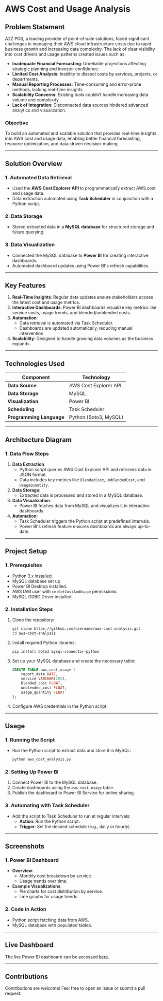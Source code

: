 # **AWS Cost and Usage Analysis**

## **Problem Statement**
A2Z POS, a leading provider of point-of-sale solutions, faced significant challenges in managing their AWS cloud infrastructure costs due to rapid business growth and increasing data complexity. The lack of clear visibility into cost drivers and usage patterns created issues such as:

- **Inadequate Financial Forecasting**: Unreliable projections affecting strategic planning and investor confidence.
- **Limited Cost Analysis**: Inability to dissect costs by services, projects, or departments.
- **Manual Reporting Processes**: Time-consuming and error-prone methods, lacking real-time insights.
- **Scalability Concerns**: Existing tools couldn’t handle increasing data volume and complexity.
- **Lack of Integration**: Disconnected data sources hindered advanced analytics and visualization.

### **Objective**
To build an automated and scalable solution that provides real-time insights into AWS cost and usage data, enabling better financial forecasting, resource optimization, and data-driven decision-making.

---

## **Solution Overview**

### **1. Automated Data Retrieval**
- Used the **AWS Cost Explorer API** to programmatically extract AWS cost and usage data.
- Data extraction automated using **Task Scheduler** in conjunction with a Python script.

### **2. Data Storage**
- Stored extracted data in a **MySQL database** for structured storage and future querying.

### **3. Data Visualization**
- Connected the MySQL database to **Power BI** for creating interactive dashboards.
- Automated dashboard updates using Power BI's refresh capabilities.

---

## **Key Features**
1. **Real-Time Insights**: Regular data updates ensure stakeholders access the latest cost and usage metrics.
2. **Interactive Dashboards**: Power BI dashboards visualize key metrics like service costs, usage trends, and blended/unblended costs.
3. **Automation**:
   - Data retrieval is automated via Task Scheduler.
   - Dashboards are updated automatically, reducing manual intervention.
4. **Scalability**: Designed to handle growing data volumes as the business expands.

---

## **Technologies Used**
| **Component**          | **Technology**              |
|-------------------------|-----------------------------|
| **Data Source**         | AWS Cost Explorer API       |
| **Data Storage**        | MySQL                       |
| **Visualization**       | Power BI                    |
| **Scheduling**          | Task Scheduler              |
| **Programming Language**| Python (Boto3, MySQL)       |

---

## **Architecture Diagram**

### **1. Data Flow Steps**
1. **Data Extraction**:
   - Python script queries AWS Cost Explorer API and retrieves data in JSON format.
   - Data includes key metrics like `BlendedCost`, `UnblendedCost`, and `UsageQuantity`.
2. **Data Storage**:
   - Extracted data is processed and stored in a MySQL database.
3. **Data Visualization**:
   - Power BI fetches data from MySQL and visualizes it in interactive dashboards.
4. **Automation**:
   - Task Scheduler triggers the Python script at predefined intervals.
   - Power BI's refresh feature ensures dashboards are always up-to-date.

---

## **Project Setup**

### **1. Prerequisites**
- Python 3.x installed.
- MySQL database set up.
- Power BI Desktop installed.
- AWS IAM user with `ce:GetCostAndUsage` permissions.
- MySQL ODBC Driver installed.

### **2. Installation Steps**
1. Clone the repository:
   ```bash
   git clone https://github.com/username/aws-cost-analysis.git
   cd aws-cost-analysis
   ```
2. Install required Python libraries:
   ```bash
   pip install boto3 mysql-connector-python
   ```
3. Set up your MySQL database and create the necessary table:
   ```sql
   CREATE TABLE aws_cost_usage (
       report_date DATE,
       service VARCHAR(255),
       blended_cost FLOAT,
       unblended_cost FLOAT,
       usage_quantity FLOAT
   );
   ```
4. Configure AWS credentials in the Python script.

---

## **Usage**

### **1. Running the Script**
- Run the Python script to extract data and store it in MySQL:
  ```bash
  python aws_cost_analysis.py
  ```

### **2. Setting Up Power BI**
1. Connect Power BI to the MySQL database.
2. Create dashboards using the `aws_cost_usage` table.
3. Publish the dashboard to Power BI Service for online sharing.

### **3. Automating with Task Scheduler**
- Add the script to Task Scheduler to run at regular intervals:
  - **Action**: Run the Python script.
  - **Trigger**: Set the desired schedule (e.g., daily or hourly).

---

## **Screenshots**
### **1. Power BI Dashboard**
- **Overview**:
  - Monthly cost breakdown by service.
  - Usage trends over time.
- **Example Visualizations**:
  - Pie charts for cost distribution by service.
  - Line graphs for usage trends.

### **2. Code in Action**
- Python script fetching data from AWS.
- MySQL database with populated tables.

---

## **Live Dashboard**
The live Power BI dashboard can be accessed [here](link-to-dashboard).

---

## **Contributions**
Contributions are welcome! Feel free to open an issue or submit a pull request.
